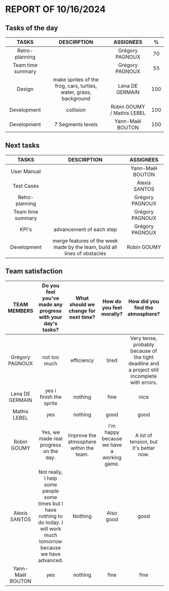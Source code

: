 # REPORT OF 10/16/2024

## Tasks of the day

| TASKS | DESCIRPTION | ASSIGNEES | % |
| :-: | :-: | :-: | :-: |
| Retro-planning |  | Grégory PAGNOUX | 70 |
| Team time summary |  | Grégory PAGNOUX | 55 |
| Design | make sprites of the frog, cars, turtles, water, grass, background | Léna DE GERMAIN | 100 |
| Development | collision | Robin GOUMY / Mathis LEBEL | 100 |
| Development | 7 Segments levels | Yann-Maël BOUTON | 100 |

## Next tasks

| TASKS | DESCIRPTION | ASSIGNEES |
| :-: | :-: | :-: |
| User Manual |  | Yann-Maël BOUTON |
| Test Cases |  | Alexis SANTOS |
| Retro-planning |  | Grégory PAGNOUX |
| Team time summary |  | Grégory PAGNOUX |
| KPI's | advancement of each step | Grégory PAGNOUX |
| Development | merge features of the week made by the team, build all lines of obstacles | Robin GOUMY |

## Team satisfaction

| TEAM MEMBERS | Do you feel you've made any progress with your day's tasks? | What should we change for next time? | How do you feel morally? | How did you find the atmosphere? | WARNING OF THE DAY | TOTAL WARNINGS |
| :-: | :-: | :-: | :-: | :-: | :-: | :-: |
| Grégory PAGNOUX | not too much | efficiency | tired | Very tense, probably because of the tight deadline and a project still incomplete with errors. | 0 | 0 |
| Lena DE GERMAIN | yes i finish the sprite | nothing | fine | nice | 0 | 0 |
| Mathis LEBEL | yes | nothing | good | good | 0 | 0 |
| Robin GOUMY | Yes, we made real progress on the day. | Improve the atmosphere within the team. | I'm happy because we have a working game. | A lot of tension, but it's better now. | 0 | 0 |
| Alexis SANTOS | Not really, I help some people some times but I have nothing to do today. I will work much tomorrow because we have advanced. | Nothing | Also good | good | 0 | 0 |
| Yann-Maël BOUTON | yes | nothing | fine | fine | 0 | 0 |
